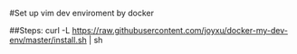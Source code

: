 #Set up vim dev enviroment by docker

##Steps:
curl -L https://raw.githubusercontent.com/joyxu/docker-my-dev-env/master/install.sh | sh

